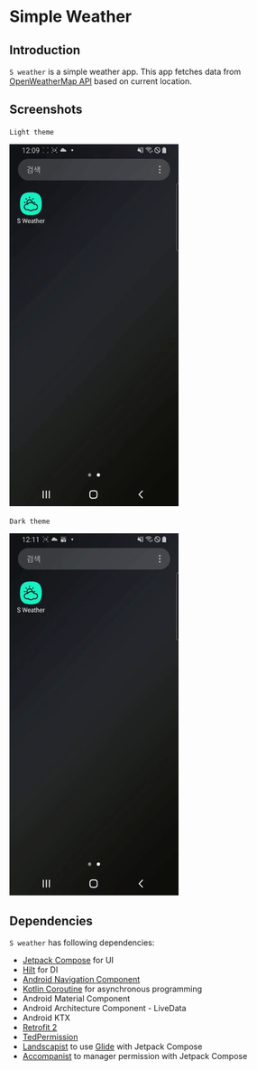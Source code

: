 # Simple Weather

## Introduction
`S weather` is a simple weather app. This app fetches data from [OpenWeatherMap API](https://openweathermap.org/api) based on current location.

## Screenshots

`Light theme`

<img src="/imgs/light.gif" width="300">

`Dark theme`

<img src="/imgs/dark.gif" width="300">

## Dependencies
`S weather` has following dependencies:
* [Jetpack Compose](https://developer.android.com/jetpack/compose?gclid=CjwKCAjwqeWKBhBFEiwABo_XBundaUTOoQ9nvaoY9kFwLLkMyxa0qq_ebb0j4HiljqprdhCfCYvW9xoCQBgQAvD_BwE&gclsrc=aw.ds) for UI
* [Hilt](https://developer.android.com/training/dependency-injection/hilt-android) for DI
* [Android Navigation Component](https://developer.android.com/guide/navigation/navigation-getting-started)
* [Kotlin Coroutine](https://developer.android.com/kotlin/coroutines?hl=ko) for asynchronous programming
* Android Material Component
* Android Architecture Component - LiveData  
* Android KTX
* [Retrofit 2](https://github.com/square/retrofit)
* [TedPermission](https://github.com/ParkSangGwon/TedPermission)
* [Landscapist](https://github.com/skydoves/Landscapist) to use [Glide](https://github.com/bumptech/glide) with Jetpack Compose
* [Accompanist](https://github.com/google/accompanist) to manager permission with Jetpack Compose
